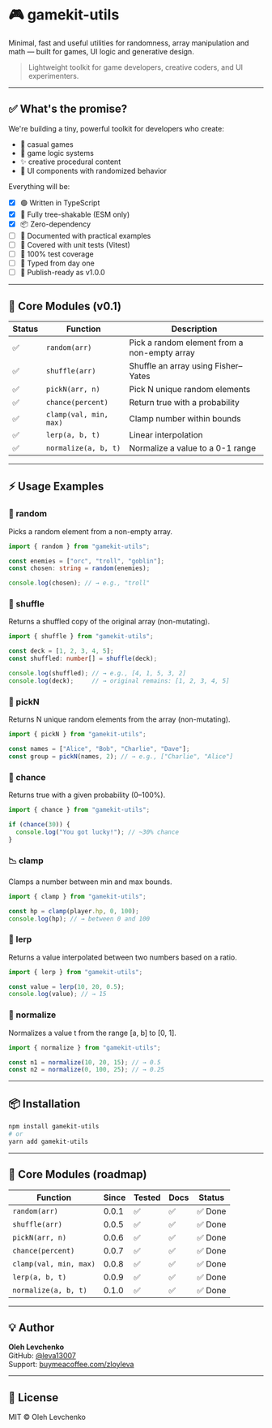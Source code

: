# 🎮 gamekit-utils

Minimal, fast and useful utilities for randomness, array manipulation and math — built for games, UI logic and generative design.

> Lightweight toolkit for game developers, creative coders, and UI experimenters.

---

## ✅ What's the promise?

We're building a tiny, powerful toolkit for developers who create:
- 🎲 casual games
- 🧠 game logic systems
- ✨ creative procedural content
- 🧩 UI components with randomized behavior

Everything will be:
- [x] 🟢 Written in TypeScript
- [x] 🌳 Fully tree-shakable (ESM only)
- [x] 📦 Zero-dependency
- [ ] 📘 Documented with practical examples
- [ ] 🔬 Covered with unit tests (Vitest)
- [ ] 🧪 100% test coverage
- [ ] 🧠 Typed from day one
- [ ] 🔄 Publish-ready as v1.0.0

---

## 🧪 Core Modules (v0.1)

| Status | Function                 | Description                                |
|--------|--------------------------|--------------------------------------------|
| ✅     | `random(arr)`           | Pick a random element from a non-empty array |
| ✅     | `shuffle(arr)`          | Shuffle an array using Fisher–Yates        |
| ✅     | `pickN(arr, n)`         | Pick N unique random elements              |
| ✅     | `chance(percent)`       | Return true with a probability             |
| ✅     | `clamp(val, min, max)`  | Clamp number within bounds                 |
| ✅     | `lerp(a, b, t)`         | Linear interpolation                       |
| ✅     | `normalize(a, b, t)`    | Normalize a value to a 0-1 range          |

---

## ⚡ Usage Examples

### 🎲 random

Picks a random element from a non-empty array.

```ts
import { random } from "gamekit-utils";

const enemies = ["orc", "troll", "goblin"];
const chosen: string = random(enemies);

console.log(chosen); // → e.g., "troll"
```

### 🔀 shuffle

Returns a shuffled copy of the original array (non-mutating).

```ts
import { shuffle } from "gamekit-utils";

const deck = [1, 2, 3, 4, 5];
const shuffled: number[] = shuffle(deck);

console.log(shuffled); // → e.g., [4, 1, 5, 3, 2]
console.log(deck);     // → original remains: [1, 2, 3, 4, 5]
```

### 🎯 pickN

Returns N unique random elements from the array (non-mutating).

```ts
import { pickN } from "gamekit-utils";

const names = ["Alice", "Bob", "Charlie", "Dave"];
const group = pickN(names, 2); // → e.g., ["Charlie", "Alice"]
```

### 🎰 chance

Returns true with a given probability (0–100%).

```ts
import { chance } from "gamekit-utils";

if (chance(30)) {
  console.log("You got lucky!"); // ~30% chance
}
```

### 📉 clamp

Clamps a number between min and max bounds.

```ts
import { clamp } from "gamekit-utils";

const hp = clamp(player.hp, 0, 100);
console.log(hp); // → between 0 and 100
```

### 📏 lerp

Returns a value interpolated between two numbers based on a ratio.

```ts
import { lerp } from "gamekit-utils";

const value = lerp(10, 20, 0.5);
console.log(value); // → 15
```

### 📏 normalize

Normalizes a value t from the range [a, b] to [0, 1].

```ts
import { normalize } from "gamekit-utils";

const n1 = normalize(10, 20, 15); // → 0.5
const n2 = normalize(0, 100, 25); // → 0.25
```

---

## 📦 Installation

```bash
npm install gamekit-utils
# or
yarn add gamekit-utils
```

---

## 🧪 Core Modules (roadmap)

| Function            | Since   | Tested | Docs | Status  |
|---------------------|---------|--------|------|---------|
| `random(arr)`           | 0.0.1   | ✅     | ✅    | ✅ Done |
| `shuffle(arr)`          | 0.0.5   | ✅     | ✅    | ✅ Done |
| `pickN(arr, n)`         | 0.0.6   | ✅     | ✅    | ✅ Done |
| `chance(percent)`       | 0.0.7   | ✅     | ✅    | ✅ Done |
| `clamp(val, min, max)`  | 0.0.8   | ✅     | ✅    | ✅ Done |
| `lerp(a, b, t)`         | 0.0.9   | ✅     | ✅    | ✅ Done |
| `normalize(a, b, t)`    | 0.1.0   | ✅     | ✅    | ✅ Done |

---

## 💡 Author

**Oleh Levchenko**  
GitHub: [@leva13007](https://github.com/leva13007)  
Support: [buymeacoffee.com/zloyleva](https://buymeacoffee.com/zloyleva)

---

## 📄 License

MIT © Oleh Levchenko
